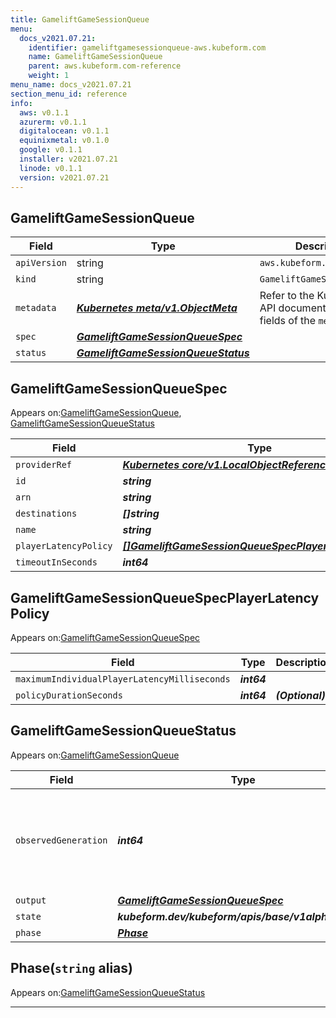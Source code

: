 ```yaml
---
title: GameliftGameSessionQueue
menu:
  docs_v2021.07.21:
    identifier: gameliftgamesessionqueue-aws.kubeform.com
    name: GameliftGameSessionQueue
    parent: aws.kubeform.com-reference
    weight: 1
menu_name: docs_v2021.07.21
section_menu_id: reference
info:
  aws: v0.1.1
  azurerm: v0.1.1
  digitalocean: v0.1.1
  equinixmetal: v0.1.0
  google: v0.1.1
  installer: v2021.07.21
  linode: v0.1.1
  version: v2021.07.21
---
```


## GameliftGameSessionQueue
| Field | Type | Description |
| ------ | ----- | ----------- |
| `apiVersion` | string | `aws.kubeform.com/v1alpha1` |
|    `kind` | string | `GameliftGameSessionQueue` |
| `metadata` | ***[Kubernetes meta/v1.ObjectMeta](https://v1-18.docs.kubernetes.io/docs/reference/generated/kubernetes-api/v1.18/#objectmeta-v1-meta)***|Refer to the Kubernetes API documentation for the fields of the `metadata` field.|
| `spec` | ***[GameliftGameSessionQueueSpec](#gameliftgamesessionqueuespec)***||
| `status` | ***[GameliftGameSessionQueueStatus](#gameliftgamesessionqueuestatus)***||
## GameliftGameSessionQueueSpec

Appears on:[GameliftGameSessionQueue](#gameliftgamesessionqueue), [GameliftGameSessionQueueStatus](#gameliftgamesessionqueuestatus)

| Field | Type | Description |
| ------ | ----- | ----------- |
| `providerRef` | ***[Kubernetes core/v1.LocalObjectReference](https://v1-18.docs.kubernetes.io/docs/reference/generated/kubernetes-api/v1.18/#localobjectreference-v1-core)***||
| `id` | ***string***||
| `arn` | ***string***| ***(Optional)*** |
| `destinations` | ***[]string***| ***(Optional)*** |
| `name` | ***string***||
| `playerLatencyPolicy` | ***[[]GameliftGameSessionQueueSpecPlayerLatencyPolicy](#gameliftgamesessionqueuespecplayerlatencypolicy)***| ***(Optional)*** |
| `timeoutInSeconds` | ***int64***| ***(Optional)*** |
## GameliftGameSessionQueueSpecPlayerLatencyPolicy

Appears on:[GameliftGameSessionQueueSpec](#gameliftgamesessionqueuespec)

| Field | Type | Description |
| ------ | ----- | ----------- |
| `maximumIndividualPlayerLatencyMilliseconds` | ***int64***||
| `policyDurationSeconds` | ***int64***| ***(Optional)*** |
## GameliftGameSessionQueueStatus

Appears on:[GameliftGameSessionQueue](#gameliftgamesessionqueue)

| Field | Type | Description |
| ------ | ----- | ----------- |
| `observedGeneration` | ***int64***| ***(Optional)*** Resource generation, which is updated on mutation by the API Server.|
| `output` | ***[GameliftGameSessionQueueSpec](#gameliftgamesessionqueuespec)***| ***(Optional)*** |
| `state` | ***kubeform.dev/kubeform/apis/base/v1alpha1.State***| ***(Optional)*** |
| `phase` | ***[Phase](#phase)***| ***(Optional)*** |
## Phase(`string` alias)

Appears on:[GameliftGameSessionQueueStatus](#gameliftgamesessionqueuestatus)

---
